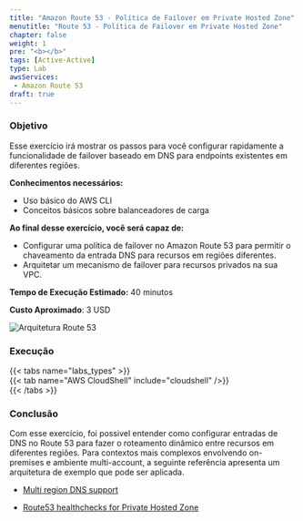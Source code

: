 ```yaml
---
title: "Amazon Route 53 - Política de Failover em Private Hosted Zone"
menutitle: "Route 53 - Política de Failover em Private Hosted Zone"
chapter: false
weight: 1
pre: "<b></b>"
tags: [Active-Active]
type: Lab
awsServices:
 - Amazon Route 53
draft: true
---
```


### Objetivo

Esse exercício irá mostrar os passos para você configurar rapidamente a funcionalidade de failover baseado em DNS para endpoints existentes em diferentes regiões. 

**Conhecimentos necessários:** 
- Uso básico do AWS CLI
- Conceitos básicos sobre balanceadores de carga


**Ao final desse exercício, você será capaz de:**

- Configurar uma política de failover no Amazon Route 53 para permitir o chaveamento da entrada DNS para recursos em regiões diferentes.
- Arquitetar um mecanismo de failover para recursos privados na sua VPC.

**Tempo de Execução Estimado:** 40 minutos

**Custo Aproximado**: 3 USD

![Arquitetura Route 53](/images/route53-lab-architecture.png)

### Execução
{{< tabs name="labs_types" >}}  
{{< tab name="AWS CloudShell" include="cloudshell" />}}  
{{< /tabs >}}

### Conclusão

Com esse exercício, foi possivel entender como configurar entradas de DNS no Route 53 para fazer o roteamento dinâmico entre recursos em diferentes regiões.
Para contextos mais complexos envolvendo on-premises e ambiente multi-account, a seguinte referência apresenta um arquitetura de exemplo que pode ser aplicada.

- [Multi region DNS support](https://aws.amazon.com/blogs/architecture/using-route-53-private-hosted-zones-for-cross-account-multi-region-architectures/)

- [Route53 healthchecks for Private Hosted Zone](https://aws.amazon.com/blogs/networking-and-content-delivery/performing-route-53-health-checks-on-private-resources-in-a-vpc-with-aws-lambda-and-amazon-cloudwatch/)
